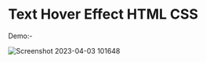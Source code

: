 # Text Hover Effect HTML CSS

Demo:- 

![Screenshot 2023-04-03 101648](https://user-images.githubusercontent.com/74202040/229419533-6ddaf190-812d-4b9c-83cd-1212d80ac7d6.png)
